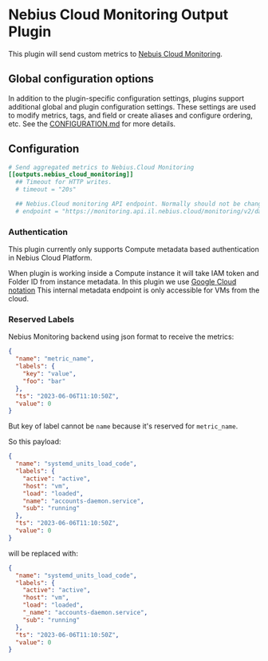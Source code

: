 # Nebius Cloud Monitoring Output Plugin

This plugin will send custom metrics to
[Nebuis Cloud Monitoring](https://nebius.com/il/services/monitoring).

## Global configuration options <!-- @/docs/includes/plugin_config.md -->

In addition to the plugin-specific configuration settings, plugins support
additional global and plugin configuration settings. These settings are used to
modify metrics, tags, and field or create aliases and configure ordering, etc.
See the [CONFIGURATION.md][CONFIGURATION.md] for more details.

[CONFIGURATION.md]: ../../../docs/CONFIGURATION.md#plugins

## Configuration

```toml @sample.conf
# Send aggregated metrics to Nebius.Cloud Monitoring
[[outputs.nebius_cloud_monitoring]]
  ## Timeout for HTTP writes.
  # timeout = "20s"

  ## Nebius.Cloud monitoring API endpoint. Normally should not be changed
  # endpoint = "https://monitoring.api.il.nebius.cloud/monitoring/v2/data/write"
```

### Authentication

This plugin currently only supports Compute metadata based authentication
in Nebius Cloud Platform.

When plugin is working inside a Compute instance it will take IAM token and
Folder ID from instance metadata. In this plugin we use [Google Cloud notation]
This internal metadata endpoint is only accessible for VMs from the cloud.

[Google Cloud notation]: https://nebius.com/il/docs/compute/operations/vm-info/get-info#gce-metadata

### Reserved Labels

Nebius Monitoring backend using json format to receive the metrics:

```json
{
  "name": "metric_name",
  "labels": {
    "key": "value",
    "foo": "bar"
  },
  "ts": "2023-06-06T11:10:50Z",
  "value": 0
}
```

But key of label cannot be `name` because it's reserved for `metric_name`.

So this payload:

```json
{
  "name": "systemd_units_load_code",
  "labels": {
    "active": "active",
    "host": "vm",
    "load": "loaded",
    "name": "accounts-daemon.service",
    "sub": "running"
  },
  "ts": "2023-06-06T11:10:50Z",
  "value": 0
}
```

will be replaced with:

```json
{
  "name": "systemd_units_load_code",
  "labels": {
    "active": "active",
    "host": "vm",
    "load": "loaded",
    "_name": "accounts-daemon.service",
    "sub": "running"
  },
  "ts": "2023-06-06T11:10:50Z",
  "value": 0
}
```
